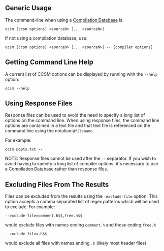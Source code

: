 Generic Usage
-------------

The command-line when using a [Compilation Database](http://clang.llvm.org/docs/JSONCompilationDatabase.html) is:

    ccsm [ccsm options] <source0> [... <sourceN>]

If not using a compilation database, use:
    
    ccsm [ccsm options] <source0> [... <sourceN>] -- [compiler options]

Getting Command Line Help
-------------------------

A current list of CCSM options can be displayed by running with the `--help`
option:

    ccsm --help

Using Response Files
--------------------

Response files can be used to avoid the need to specify a long list of options
on the command line.  When using response files, the command line options are
contained in a text file and that text file is referenced on the command line
using the notation `@filename`.

For example:

    ccsm @opts.txt --

NOTE: Response files cannot be used after the `--` separator.  If you wish to
avoid having to specify a long list of compiler options, it's necessary to use a
[Compilation Database](http://clang.llvm.org/docs/JSONCompilationDatabase.html)
rather than response files.

Excluding Files From The Results
--------------------------------

Files can be excluded from the results using the `-exclude-file` option.  This
option accepts a comma separated list of regex patterns which will be used to
exclude.  For example:

    --exclude-file=comment.h$$,free.h$$

would exclude files with names ending `comment.h` and those ending `free.h`

    --exclude-file=.h$$

would exclude all files with names ending `.h` (likely most header files)
